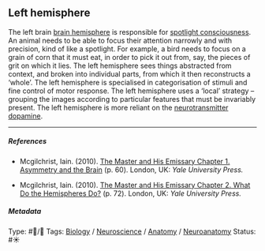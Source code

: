 ## Left hemisphere

The left brain [brain hemisphere]() is responsible for [spotlight consciousness](Spotlight%20consciousness.md). An animal needs to be able to focus their attention narrowly and with precision, kind of like a spotlight. For example, a bird needs to focus on a grain of corn that it must eat, in order to pick it out from, say, the pieces of grit on which it lies. The left hemisphere sees things abstracted from context, and broken into individual parts, from which it then reconstructs a ‘whole’. The left hemisphere is specialised in categorisation of stimuli and fine control of motor response. The left hemisphere uses a ‘local’ strategy – grouping the images according to particular features that must be invariably present. The left hemisphere is more reliant on the [neurotransmitter](Neurotransmitter.md) [dopamine](Dopamine.md). 

---

##### References

* Mcgilchrist, Iain. (2010). [The Master and His Emissary Chapter 1. Asymmetry and the Brain](The%20Master%20and%20His%20Emissary%20Chapter%201.%20Asymmetry%20and%20the%20Brain.md) (p. 60). London, UK: *Yale University Press.*

* Mcgilchrist, Iain. (2010). [The Master and His Emissary Chapter 2. What Do the Hemispheres Do?](The%20Master%20and%20His%20Emissary%20Chapter%202.%20What%20Do%20the%20Hemispheres%20Do%3F.md) (p. 72). London, UK: *Yale University Press.*

##### Metadata

Type: #🔵/🔵 
Tags: [Biology]() / [Neuroscience](Neuroscience.md) / [Anatomy]() / [Neuroanatomy](Neuroanatomy.md) 
Status: #☀️ 
